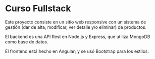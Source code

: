 # Curso Fullstack

Este proyecto consiste en un sitio web responsive con un sistema de gestión (dar de alta, modificar, ver detalle y/o eliminar) de productos.

El backend es una API Rest en Node.js y Express, que utiliza MongoDB como base de datos.

El frontend está hecho en Angular; y se usó Bootstrap para los estilos.
